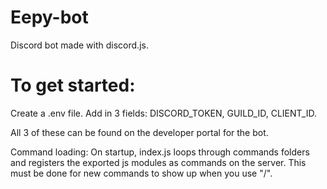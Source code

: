 # Eepy-bot
Discord bot made with discord.js.

# To get started:
Create a .env file. Add in 3 fields:
DISCORD_TOKEN,
GUILD_ID,
CLIENT_ID.

All 3 of these can be found on the developer portal for the bot.

Command loading:
On startup, index.js loops through commands folders and registers the exported js modules as commands on the server. This must be done for new commands to show up when you use "/".
